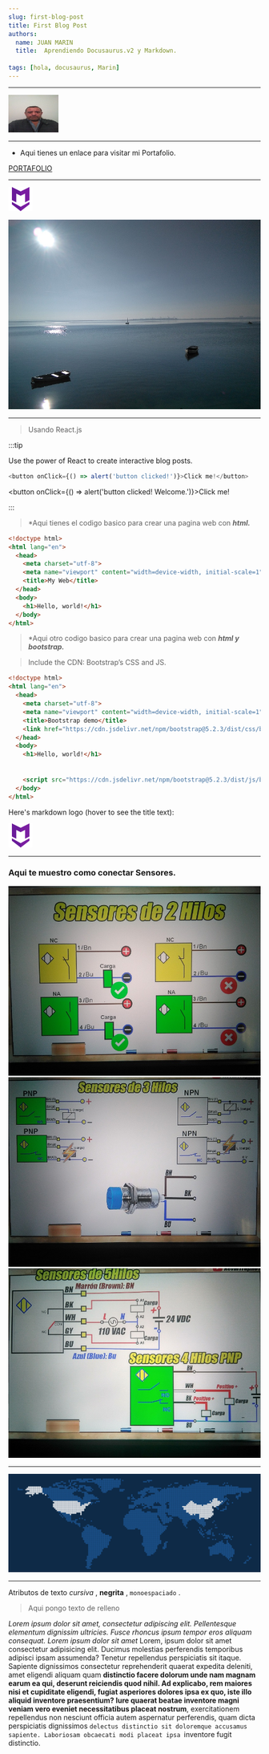 ```yaml
---
slug: first-blog-post
title: First Blog Post
authors:
  name: JUAN MARIN
  title:  Aprendiendo Docusaurus.v2 y Markdown.  
 
tags: [hola, docusaurus, Marin]
---
```


---
![juan](../static/img-png/juan.png)

---
 * Aqui tienes un enlace para visitar mi Portafolio.

[PORTAFOLIO](https://juamaya.github.io/portafolio)

---
![alt text][logo]


![Puerto-real](../static/img-blog/puerto-real.jpg)

---

>Usando React.js

:::tip

Use the power of React to create interactive blog posts.

```js
<button onClick={() => alert('button clicked!')}>Click me!</button>
```

<button onClick={() => alert('button clicked! Welcome.')}>Click me!</button>

:::

> *Aqui tienes el codigo basico para crear una pagina web con ***html.***


```html
<!doctype html>
<html lang="en">
  <head>
    <meta charset="utf-8">
    <meta name="viewport" content="width=device-width, initial-scale=1">
    <title>My Web</title>
  </head>
  <body>
    <h1>Hello, world!</h1>
  </body>
</html>
```
> *Aqui otro codigo basico para crear una pagina web con ***html y bootstrap.***

> Include the CDN:  Bootstrap’s CSS and JS.

```html
<!doctype html>
<html lang="en">
  <head>
    <meta charset="utf-8">
    <meta name="viewport" content="width=device-width, initial-scale=1">
    <title>Bootstrap demo</title>
    <link href="https://cdn.jsdelivr.net/npm/bootstrap@5.2.3/dist/css/bootstrap.min.css" rel="stylesheet" integrity="sha384-rbsA2VBKQhggwzxH7pPCaAqO46MgnOM80zW1RWuH61DGLwZJEdK2Kadq2F9CUG65" crossorigin="anonymous">
  </head>
  <body>
    <h1>Hello, world!</h1>


    <script src="https://cdn.jsdelivr.net/npm/bootstrap@5.2.3/dist/js/bootstrap.bundle.min.js" integrity="sha384-kenU1KFdBIe4zVF0s0G1M5b4hcpxyD9F7jL+jjXkk+Q2h455rYXK/7HAuoJl+0I4" crossorigin="anonymous"></script>
  </body>
</html>
```
 
 

Here's markdown  logo (hover to see the title text):

 
![alt text][logo]

[logo]: https://github.com/adam-p/markdown-here/raw/master/src/common/images/icon48.png "Este es el logo de Markdown"
 
---
###  Aqui te muestro como conectar **Sensores**.

![Sensor](../static/img-blog/Sensor.jpg)
![Sensor](../static/img-blog/Sensor1.jpg)
![Sensor](../static/img-blog/Sensor2.jpg)

---

![Sensor](../static/img-svg/World.svg)

---
Atributos de texto _cursiva_ , **negrita** , `monoespaciado` .
> Aqui pongo texto de relleno

_Lorem ipsum dolor sit amet, consectetur adipiscing elit. Pellentesque elementum dignissim ultricies. Fusce rhoncus ipsum tempor eros aliquam consequat. Lorem ipsum dolor sit amet_
Lorem, ipsum dolor sit amet consectetur adipisicing elit. Ducimus molestias perferendis temporibus adipisci ipsam assumenda? Tenetur repellendus perspiciatis sit itaque. Sapiente dignissimos consectetur reprehenderit quaerat expedita deleniti, amet eligendi aliquam quam **distinctio facere dolorum unde nam magnam earum ea qui, deserunt reiciendis quod nihil.  Ad explicabo, rem maiores nisi et cupiditate eligendi,   fugiat asperiores dolores ipsa ex quo, iste illo aliquid inventore praesentium? Iure quaerat beatae inventore magni veniam vero  eveniet necessitatibus placeat nostrum**, exercitationem repellendus non nesciunt officia autem aspernatur perferendis, quam dicta perspiciatis dignissimos `delectus distinctio sit doloremque accusamus sapiente. Laboriosam obcaecati modi placeat ipsa `inventore fugit distinctio.

 
